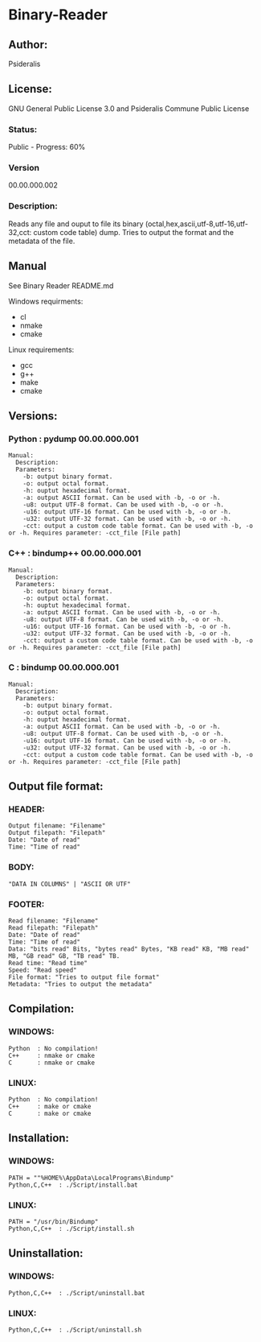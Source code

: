 # Binary-Reader
## Author: 
Psideralis<br/>
## License: 
GNU General Public License 3.0 and Psideralis Commune Public License<br/>
### Status:
Public - Progress: 60%
### Version
00.00.000.002
### Description:
Reads any file and ouput to file its binary (octal,hex,ascii,utf-8,utf-16,utf-32,cct: custom code table) dump. Tries to output the format and the metadata of the file.
## Manual
See Binary Reader README.md

Windows requirments:<br/>
  - cl <br/>
  - nmake <br/>
  - cmake <br/>

Linux requirements:<br/>
  - gcc<br/>
  - g++<br/>
  - make <br/>
  - cmake <br/>

## Versions:<br/>
  ### Python : pydump  00.00.000.001<br/>
    Manual:
      Description:
      Parameters:
        -b: output binary format.
        -o: output octal format.
        -h: ouptut hexadecimal format.
        -a: output ASCII format. Can be used with -b, -o or -h.
        -u8: output UTF-8 format. Can be used with -b, -o or -h.
        -u16: output UTF-16 format. Can be used with -b, -o or -h.
        -u32: output UTF-32 format. Can be used with -b, -o or -h.
        -cct: output a custom code table format. Can be used with -b, -o or -h. Requires parameter: -cct_file [File path]
  ### C++     : bindump++   00.00.000.001<br/>
    Manual:
      Description:
      Parameters:
        -b: output binary format.
        -o: output octal format.
        -h: ouptut hexadecimal format.
        -a: output ASCII format. Can be used with -b, -o or -h.
        -u8: output UTF-8 format. Can be used with -b, -o or -h.
        -u16: output UTF-16 format. Can be used with -b, -o or -h.
        -u32: output UTF-32 format. Can be used with -b, -o or -h.
        -cct: output a custom code table format. Can be used with -b, -o or -h. Requires parameter: -cct_file [File path]
  ### C       : bindump     00.00.000.001<br/>
    Manual:
      Description:
      Parameters:
        -b: output binary format.
        -o: output octal format.
        -h: ouptut hexadecimal format.
        -a: output ASCII format. Can be used with -b, -o or -h.
        -u8: output UTF-8 format. Can be used with -b, -o or -h.
        -u16: output UTF-16 format. Can be used with -b, -o or -h.
        -u32: output UTF-32 format. Can be used with -b, -o or -h.
        -cct: output a custom code table format. Can be used with -b, -o or -h. Requires parameter: -cct_file [File path]
## Output file format:
  ### HEADER:<br/>
    Output filename: "Filename"
    Output filepath: "Filepath"
    Date: "Date of read"
    Time: "Time of read"
  ### BODY:<br/>
    "DATA IN COLUMNS" | "ASCII OR UTF"
  ### FOOTER:<br/>
    Read filename: "Filename"
    Read filepath: "Filepath"
    Date: "Date of read"
    Time: "Time of read"
    Data: "bits read" Bits, "bytes read" Bytes, "KB read" KB, "MB read" MB, "GB read" GB, "TB read" TB.
    Read time: "Read time"
    Speed: "Read speed"
    File format: "Tries to output file format"
    Metadata: "Tries to output the metadata"
## Compilation:<br/>
  ### WINDOWS:<br/>
    Python  : No compilation!
    C++     : nmake or cmake
    C       : nmake or cmake
  ### LINUX:<br/>
    Python  : No compilation!
    C++     : make or cmake
    C       : make or cmake
## Installation:<br/>
  ### WINDOWS:
    PATH = ""%HOME%\AppData\LocalPrograms\Bindump"
    Python,C,C++  : ./Script/install.bat
  ### LINUX:
    PATH = "/usr/bin/Bindump"
    Python,C,C++  : ./Script/install.sh
## Uninstallation:<br/>
  ### WINDOWS:<br/>
    Python,C,C++  : ./Script/uninstall.bat
  ### LINUX:<br/>
    Python,C,C++  : ./Script/uninstall.sh
    
<!---
## Tools:<br/>
  ### Disassembler: 
  #### Tries to output assembly code from binary file. <br/>
    Author: Psideralis
    License: GNU GPL
    Status: Unfinished
    Versions: 00.00.000.001
  ### Decompiler: 
  #### Tries to output C or C++ code from binary file or assembly file. <br/>
    Author: Psideralis
    License: GNU GPL
    Status: Unfinished
    Versions: 00.00.000.001
  ### Disinterpreter: 
  #### Tries to output Python or C# code from C++ file. <br/>
    Author: Psideralis
    License: GNU GPL
    Status: Unfinished
    Versions: 00.00.000.001
-->